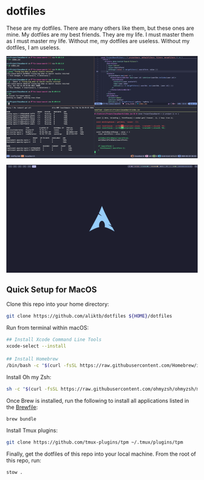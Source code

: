# dotfiles

These are my dotfiles. There are many others like them, but these ones are mine.
My dotfiles are my best friends. They are my life. I must master them as I must
master my life. Without me, my dotfiles are useless. Without my dotfiles, I am
useless.

![tmux neovim example](./docs/screenshots/tmux-neovim-example.png)

![Arch Sway desktop example](./docs/screenshots/screenshot-desktop-29-07-24.png)

## Quick Setup for MacOS

Clone this repo into your home directory:

```bash
git clone https://github.com/aliktb/dotfiles ${HOME}/dotfiles
```

Run from terminal within macOS:

```bash
## Install Xcode Command Line Tools
xcode-select --install

## Install Homebrew
/bin/bash -c "$(curl -fsSL https://raw.githubusercontent.com/Homebrew/install/HEAD/install.sh)"
```

Install Oh my Zsh:

```bash
sh -c "$(curl -fsSL https://raw.githubusercontent.com/ohmyzsh/ohmyzsh/master/tools/install.sh)"
```

Once Brew is installed, run the following to install all applications listed in
the [Brewfile](./Brewfile):

```bash
brew bundle
```

Install Tmux plugins:

```bash
git clone https://github.com/tmux-plugins/tpm ~/.tmux/plugins/tpm
```

Finally, get the dotfiles of this repo into your local machine. From the root of
this repo, run:

```bash
stow .
```
